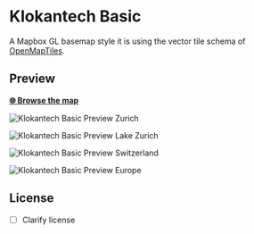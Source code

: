 # Klokantech Basic

A Mapbox GL basemap style it is using the vector tile
schema of [OpenMapTiles](https://github.com/openmaptiles/openmaptiles).

## Preview

**[:globe_with_meridians: Browse the map](https://api.mapbox.com/styles/v1/morgenkaffee/ciuxuterf01a52iqqo6kolwk1.html?title=true&access_token=pk.eyJ1IjoibW9yZ2Vua2FmZmVlIiwiYSI6IjIzcmN0NlkifQ.0LRTNgCc-envt9d5MzR75w#13.092513778535489/47.3703952113523/8.560229087061686/0)**

![Klokantech Basic Preview Zurich](https://api.mapbox.com/styles/v1/morgenkaffee/ciuxuterf01a52iqqo6kolwk1/static/8.540587,47.370555,14.08,0.00,0.00/600x400?access_token=pk.eyJ1IjoibW9yZ2Vua2FmZmVlIiwiYSI6IjIzcmN0NlkifQ.0LRTNgCc-envt9d5MzR75w)

![Klokantech Basic Preview Lake Zurich](https://api.mapbox.com/styles/v1/morgenkaffee/ciuxuterf01a52iqqo6kolwk1/static/8.619184,47.336203,9.07,0.00,0.00/600x400?access_token=pk.eyJ1IjoibW9yZ2Vua2FmZmVlIiwiYSI6IjIzcmN0NlkifQ.0LRTNgCc-envt9d5MzR75w)

![Klokantech Basic Preview Switzerland](https://api.mapbox.com/styles/v1/morgenkaffee/ciuxuterf01a52iqqo6kolwk1/static/8.243967,46.916315,6.21,0.00,0.00/600x400?access_token=pk.eyJ1IjoibW9yZ2Vua2FmZmVlIiwiYSI6IjIzcmN0NlkifQ.0LRTNgCc-envt9d5MzR75w)

![Klokantech Basic Preview Europe](https://api.mapbox.com/styles/v1/morgenkaffee/ciuxuterf01a52iqqo6kolwk1/static/10.987258,46.453150,3.02,0.00,0.00/600x400?access_token=pk.eyJ1IjoibW9yZ2Vua2FmZmVlIiwiYSI6IjIzcmN0NlkifQ.0LRTNgCc-envt9d5MzR75w)

## License

- [ ] Clarify license
